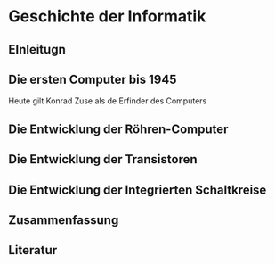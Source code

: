 # Geschichte der Informatik

## EInleitugn 

## Die ersten Computer bis 1945

Heute gilt Konrad Zuse als de Erfinder des Computers

## Die Entwicklung der Röhren-Computer

## Die Entwicklung der Transistoren

## Die Entwicklung der Integrierten Schaltkreise

## Zusammenfassung 

## Literatur